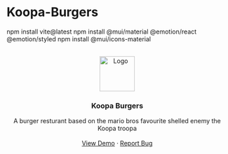 # Koopa-Burgers

npm install vite@latest
npm install @mui/material @emotion/react @emotion/styled
npm install @mui/icons-material


<br />
<div align="center">
  <a href="https://github.com/KingGift17/koopa-burgers">
    <img src="../koopa-burgers/src/assets/hamburgerlogo.png" alt="Logo" width="80" height="80">
  </a>

<h3 align="center">Koopa Burgers</h3>

  <p align="center">
    A burger resturant based on the mario bros favourite shelled enemy the Koopa troopa
    <br />
    <br />
    <a href="https://koopa-burgers.vercel.app">View Demo</a>
    ·
    <a href="https://github.com/github_username/KingGift17">Report Bug</a>
  </p>
</div>
